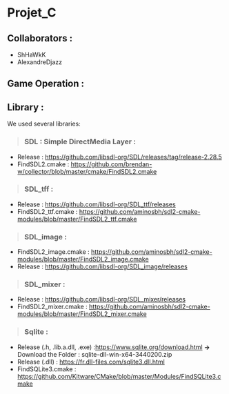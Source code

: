 # Projet_C

## Collaborators : 
- ShHaWkK
- AlexandreDjazz

## Game Operation : 

## Library : 

We used several libraries: 

>  ### SDL : Simple DirectMedia Layer : 

-  Release : https://github.com/libsdl-org/SDL/releases/tag/release-2.28.5
-  FindSDL2.cmake : https://github.com/brendan-w/collector/blob/master/cmake/FindSDL2.cmake

>  ### SDL_tff : 
- Release : https://github.com/libsdl-org/SDL_ttf/releases
- FindSDL2_ttf.cmake : https://github.com/aminosbh/sdl2-cmake-modules/blob/master/FindSDL2_ttf.cmake

>  ### SDL_image : 
- FindSDL2_image.cmake :  https://github.com/aminosbh/sdl2-cmake-modules/blob/master/FindSDL2_image.cmake
- Release : https://github.com/libsdl-org/SDL_image/releases

>  ### SDL_mixer : 
- Release : https://github.com/libsdl-org/SDL_mixer/releases
- FindSDL2_mixer.cmake : https://github.com/aminosbh/sdl2-cmake-modules/blob/master/FindSDL2_mixer.cmake

> ### Sqlite : 
-  Release (.h, .lib.a.dll, .exe) :https://www.sqlite.org/download.html
**->** Download the Folder :  sqlite-dll-win-x64-3440200.zip
-  Release (.dll) : https://fr.dll-files.com/sqlite3.dll.html
-  FindSQLite3.cmake : https://github.com/Kitware/CMake/blob/master/Modules/FindSQLite3.cmake
